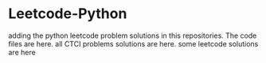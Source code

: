 # Leetcode-Python
adding the python leetcode problem solutions in this repositories. 
The code files are here.
all CTCI problems solutions are here.
some leetcode solutions are here
































































































































































































































































































































































































































































































































































































































































































































































































































































